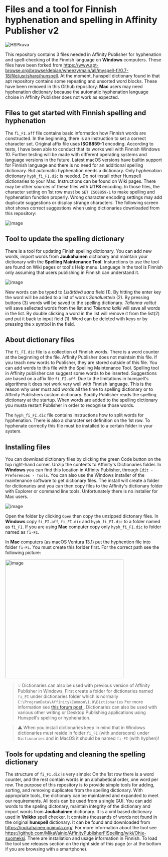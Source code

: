 # Files and a tool for Finnish hyphenation and spelling in Affinity Publisher v2

![HSPkuva](https://user-images.githubusercontent.com/24242044/219871681-10188cb1-14d7-4e74-8957-083cb474d89e.png)


This repository contains 3 files needed in Affinity Publisher for hyphenation and spell-checking of the Finnish language on **Windows** computers. These files have been forked from https://www.apt-browse.org/browse/debian/wheezy/main/all/myspell-fi/0.7-18/file/usr/share/hunspell. At the moment, hunspell dictionary found in that apt repository contains some repeating and unsorted word blocks. These have been removed in this Github repository. **Mac** users may need hyphenation dictionary because the automatic hyphenation language choise in Affinity Publisher does not work as expected. 

## Files to get started with Finnish spelling and hyphenation

The `fi_FI.aff` file contains basic information how Finnish words are constructed. In the beginning, there is an instruction to set a correct character set. Original affix file uses **ISO8859-1** encoding. According to tests, I have been able to conduct that its works well with Finnish Windows 10. Further testing will be made with different operating systems and language versions in the future. Latest macOS versions have builtin support for Finnish language and there is no need for an additional spelling dictionary. But automatic hyphenation needs a dictionary. Only hyphenation dictionary `hyph_fi_FI.dic` is needed. Do not install other Hunspell dictionaries to your Mac. Instructions can be found on Wiki pages. There may be other sources of these files with **UTF8** encoding. In those files, the character setting on 1st row must be `SET ISO8859-1` to make spelling and hyphenation function properly. Wrong character encoding settings may add duplicate suggestions or display strange characters. The following screen shot shows correct suggestions when using dictionaries downloaded from this repository:

![image](https://user-images.githubusercontent.com/24242044/219872177-f15a6318-d02b-4ab8-a330-0d3a61b10568.png)


## Tool to update the spelling dictionary
There is a tool for updating Finish spelling dictionary. You can add new words, import words from **Joukahainen** dictionary and maintain your dictionary with the **Spelling Maintenance Tool**. Insturctions to use the tool are found on Wiki pages or tool's Help menu. Language in the tool is Finnish only assuming that users publishing in Finnish can understand it.

![image](https://user-images.githubusercontent.com/24242044/211196521-dfa23b39-4b66-4697-8dc1-55c82eb888fc.png)

New words can be typed to _Lisättävä sana_ field (1). By hitting the enter key the word will be added to a list of words _Sanaluettelo_ (2). By pressing buttons (3) words will be saved to the spelling dictionary. _Tallenna valitut_ will save sellected words from the list and _Tallenna kaiki_ will save all words in the list. By double clicking a word in the list will remove it from the list(2) and put it back to input field (1). Word can be deleted with keys or by pressing the x symbol in the field.

## About dictionary files

The `fi_FI.dic` file is a collection of Finnish words. There is a word counter at the beginning of the file. Affinity Publisher does not maintain this file. If you teach new words to Publisher, they are stored outside of this file. You can add words to this file with the Spelling Maintenance Tool. Spelling tool in Affinity publisher can suggest some words to be inserted. Suggestions are based on a affix file `fi_FI.aff`. Due to the limitations in hunspell's algorithms it does not work very well with Finnish language. This is the reason why user must add words all the time to spelling dictionary or to Affinity Publishers custom dictionary. Saddly Publisher reads the spelling dictionary at the startup. When words are added to the spelling dictionary you musta restart Publisher in order to recognise those words.

The `hyph_fi_FI.dic` file contains instructions how to split words for hyphenation. There is also a character set definition on the 1st row. To hyphenate correctly this file must be installed to a certain folder in your system.

## Installing files 
You can download dictionary files by clicking the green Code button on the top right-hand corner. Unzip the contents to Affinity's Dictionaries folder. In **Windows** you can find this location in Affinity Publisher, through `Edit - Preferences - Tools`. You can also use the Windows installer of the maintenance software to get dictionary files. The install will create a folder for dictionaries and you can then copy files to the Affinity's dictionary folder with Explorer or command line tools. Unfortunately there is no installer for Mac users.

![image](https://user-images.githubusercontent.com/24242044/205483402-095cd467-d668-45f7-826c-2dee38fca26b.png)

Open the folder by clicking `Open` then copy the unzipped dictonary files. In **Windows** copy `fi_FI.aff`, `fi_FI.dic` and `hyph_fi_FI.dic` to a folder named as `fi_FI`. If you are using **Mac** computer copy only `hyph_fi_FI.dic` to folder named as `fi-FI`.

In **Mac** computers (as macOS Ventura 13.1) put the hyphention file into folder `fi-Fi`. You must create this forlder first. For the correct path see the following picture:

<img width="377" alt="image" src="https://user-images.githubusercontent.com/24242044/211194689-19258797-d408-4af3-9aef-ec9312fe4b82.png">

> :bulb: Dictionaries can also be used with previous version of Affinity Publisher in Windows. First create a folder for dictionaries named `fi_FI` under dictionaries folder which is normally `C:\ProgramData\Affinity\Common\1.0\Dictionaries` For more information see [this forum post ](https://forum.affinity.serif.com/index.php?/topic/98911-how-do-i-add-additional-dictionaries-to-affinity-publisher/). Dictionaries can also be used with various other writing or Desktop Publishing applications using Hunspell's spelling or hyphenation.

> :warning: When you install dictionaries keep in mind that in Windows dictionaries must reside in folder `fi_FI` (with underscore) under `Dictionaries` and in MacOS it should be named `fi-FI` (with hyphen)!


## Tools for updating and cleaning the spelling dictionary
The structure of `fi_FI.dic` is very simple: On the 1st row there is a word counter, and the rest contain words in an alphabetical order, one word per row. The purpose of this repository is to provide simple tools for adding, sorting, and removing duplicates from the spelling dictionary. With appropriate tools, the dictionary can be maintained and expanded to meet our requirements. All tools can be used from a single GUI. You can add words to the speling dictonary, maintain integrity of the dictionary and import words from **Joukahainen** dictionary. It is a xml based dictionary used in **Voikko** spell checker. It contains thousands of words not found in the original **hunspell** dictionary. It can be found and downloaded from https://joukahainen.puimula.org/. For more information about the tool see https://github.com/MikaVainio/AffinityPublisherFISpelling/wiki/Ohje-suomeksi. There are installation and usage information in Finnish. To load the tool see releases section on the right side of this page (or at the bottom if you are browsing with a smartphone).
